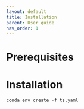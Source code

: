 ```yaml
---
layout: default
title: Installation
parent: User guide
nav_order: 1
---
```


# Prerequisites



# Installation

  ```python
  conda env create -f ts.yaml
  ```
